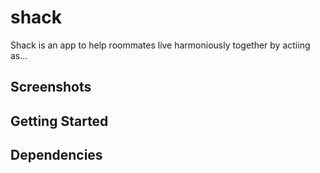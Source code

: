 # shack

Shack is an app to help roommates live harmoniously together by actiing as...

## Screenshots

## Getting Started

## Dependencies
